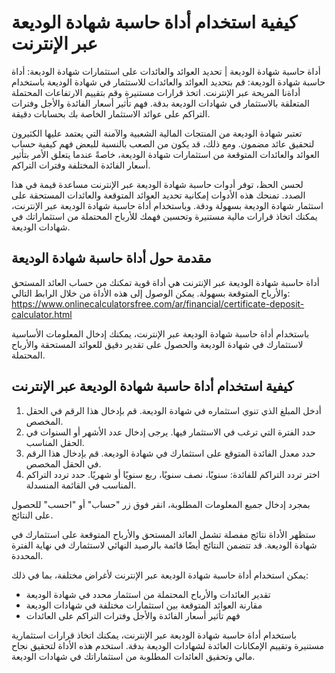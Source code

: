كيفية استخدام أداة حاسبة شهادة الوديعة عبر الإنترنت
===================================================

أداة حاسبة شهادة الوديعة | تحديد العوائد والعائدات على استثمارات شهادة الوديعة: أداة حاسبة شهادة الوديعة: قم بتحديد العوائد والعائدات للاستثمار في شهادة الوديعة باستخدام أداةنا المريحة عبر الإنترنت. اتخذ قرارات مستنيرة وقم بتقييم الارتفاعات المحتملة المتعلقة بالاستثمار في شهادات الوديعة بدقة. فهم تأثير أسعار الفائدة والأجل وفترات التراكم على عوائد الاستثمار الخاصة بك بحسابات دقيقة.

تعتبر شهادة الوديعة من المنتجات المالية الشعبية والآمنة التي يعتمد عليها الكثيرون لتحقيق عائد مضمون. ومع ذلك، قد يكون من الصعب بالنسبة للبعض فهم كيفية حساب العوائد والعائدات المتوقعة من استثمارات شهادة الوديعة، خاصةً عندما يتعلق الأمر بتأثير أسعار الفائدة المختلفة وفترات التراكم.

لحسن الحظ، توفر أدوات حاسبة شهادة الوديعة عبر الإنترنت مساعدة قيمة في هذا الصدد. تمنحك هذه الأدوات إمكانية تحديد العوائد المتوقعة والعائدات المستحقة على استثمار شهادة الوديعة بسهولة ودقة. وباستخدام أداة حاسبة شهادة الوديعة عبر الإنترنت، يمكنك اتخاذ قرارات مالية مستنيرة وتحسين فهمك للأرباح المحتملة من استثماراتك في شهادات الوديعة.

مقدمة حول أداة حاسبة شهادة الوديعة
----------------------------------

أداة حاسبة شهادة الوديعة عبر الإنترنت هي أداة قوية تمكنك من حساب العائد المستحق والأرباح المتوقعة بسهولة. يمكن الوصول إلى هذه الأداة من خلال الرابط التالي: <https://www.onlinecalculatorsfree.com/ar/financial/certificate-deposit-calculator.html>

باستخدام أداة حاسبة شهادة الوديعة عبر الإنترنت، يمكنك إدخال المعلومات الأساسية لاستثمارك في شهادة الوديعة والحصول على تقدير دقيق للعوائد المستحقة والأرباح المحتملة.

كيفية استخدام أداة حاسبة شهادة الوديعة عبر الإنترنت
---------------------------------------------------

1. أدخل المبلغ الذي تنوي استثماره في شهادة الوديعة. قم بإدخال هذا الرقم في الحقل المخصص.
2. حدد الفترة التي ترغب في الاستثمار فيها. يرجى إدخال عدد الأشهر أو السنوات في الحقل المناسب.
3. حدد معدل الفائدة المتوقع على استثمارك في شهادة الوديعة. قم بإدخال هذا الرقم في الحقل المخصص.
4. اختر تردد التراكم للفائدة: سنويًا، نصف سنويًا، ربع سنويًا أو شهريًا. حدد تردد التراكم المناسب في القائمة المنسدلة.

بمجرد إدخال جميع المعلومات المطلوبة، انقر فوق زر "حساب" أو "احسب" للحصول على النتائج.

ستظهر الأداة نتائج مفصلة تشمل العائد المستحق والأرباح المتوقعة على استثمارك في شهادة الوديعة. قد تتضمن النتائج أيضًا قائمة بالرصيد النهائي لاستثمارك في نهاية الفترة المحددة.

يمكن استخدام أداة حاسبة شهادة الوديعة عبر الإنترنت لأغراض مختلفة، بما في ذلك:

- تقدير العائدات والأرباح المحتملة من استثمار محدد في شهادة الوديعة
- مقارنة العوائد المتوقعة بين استثمارات مختلفة في شهادات الوديعة
- فهم تأثير أسعار الفائدة والأجل وفترات التراكم على العائدات

باستخدام أداة حاسبة شهادة الوديعة عبر الإنترنت، يمكنك اتخاذ قرارات استثمارية مستنيرة وتقييم الإمكانات العائدة لشهادات الوديعة بدقة. استخدم هذه الأداة لتحقيق نجاح مالي وتحقيق العائدات المطلوبة من استثماراتك في شهادات الوديعة.
